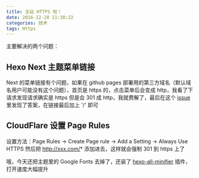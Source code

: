 ```yaml
---
title: 全站 HTTPS 啦！
date: 2016-12-28 11:38:22
categories: 技术
tags: Https
---
```

主要解决的两个问题：
## Hexo Next 主题菜单链接
Next 的菜单链接有个问题，如果在 github pages 部署用的第三方域名（默认域名用户可能没有这个问题），首页是 https 的，点击菜单后会变成 http，我看了下请求发现请求确实是 https 但是会 301 成 http，我就费解了，最后在这个 [issue](https://github.com/iissnan/hexo-theme-next/issues/1187#issuecomment-257788310) 里发现了答案，在链接最后加上 '/' 即可

## CloudFlare 设置 Page Rules
设置方法：Page Rules -> Create Page rule -> Add a Setting -> Always Use HTTPS
然后把 http://xxx.com/* 添加进去，这样就会强制 301 到 https 上了

哦，今天还把主题里的 Google Fonts 去掉了，还装了 [hexo-all-minifier](https://github.com/chenzhutian/hexo-all-minifier) 插件，打开速度大幅提升

